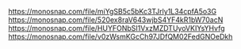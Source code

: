 https://monosnap.com/file/miYgSB5c5bKc3TJrly1L34cpfA5o3G
https://monosnap.com/file/520ex8raV643wjbS4YF4kR1bW70acN
https://monosnap.com/file/HUYFONbSI1VxzMZDTUyoVKIYsYHvfg
https://monosnap.com/file/v0zWsmKGcCh97JDfQM02FedGNOeDkh
